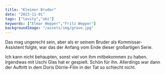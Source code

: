 ```yaml
---
title: "Kleiner Bruder"
date: "2023-11-01"
tags: ["levity","obi"]
keywords: ["Elmar Wepper","Fritz Wepper"]
backgroundImage: "/assets/img/grave.jpg"
---
```

Das mag ungerecht sein, aber als er seinem Bruder als Kommissar-Assistent folgte, war das der Anfang vom Ende dieser großartigen Serie.

Ich kann nicht behaupten, sonst viel von ihm mitbekommen zu haben. Irgendwas mit Uschi Glas hat er gespielt. Schön für ihn. Allerdings war dann der Auftritt in dem Doris Dörrie-Film in der Tat so schlecht nicht.
